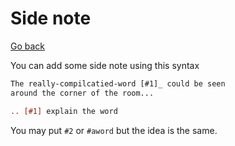 # Side note

[Go back](..)

You can add some side note using this syntax

```rest
The really-compilcatied-word [#1]_ could be seen
around the corner of the room...

.. [#1] explain the word
```

You may put `#2` or ``#aword`` but the idea
is the same.